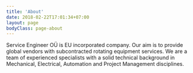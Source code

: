 ```yaml
---
title: 'About'
date: 2018-02-22T17:01:34+07:00
layout: page
bodyClass: page-about
---
```


Service Engineer OÜ is EU incorporated company. Our aim is to provide global vendors with subcontracted rotating equipment services.
We are a team of experienced specialists with a solid technical background in Mechanical, Electrical, Automation and Project Management disciplines.
